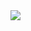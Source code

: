 <a href="https://github.com/devxb/gitanimals">
  <img src="https://render.gitanimals.org/farms/{nueijeel}"/>
</a>

